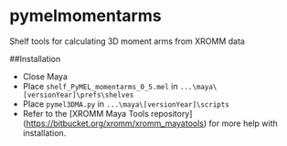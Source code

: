 # pymelmomentarms
Shelf tools for calculating 3D moment arms from XROMM data

##Installation
* Close Maya
* Place `shelf_PyMEL_momentarms_0_5.mel`  in `...\maya\[versionYear]\prefs\shelves`
* Place `pymel3DMA.py` in `...\maya\[versionYear]\scripts`
* Refer to the [XROMM Maya Tools repository] (https://bitbucket.org/xromm/xromm_mayatools) for more help with installation.
